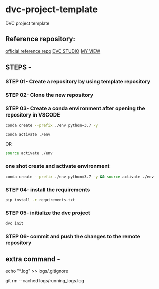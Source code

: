 # dvc-project-template
DVC project template

## Reference repository:
[official reference repo](https://github.com/iterative/example-get-started)
[DVC STUDIO](https://studio.iterative.ai/)
[MY VIEW](https://studio.iterative.ai/user/Nilakanta55/views/DVC_DL_TF_DEMO-1vrqbqsu9i)
## STEPS -

### STEP 01- Create a repository by using template repository

### STEP 02- Clone the new repository

### STEP 03- Create a conda environment after opening the repository in VSCODE

```bash
conda create --prefix ./env python=3.7 -y
```

```bash
conda activate ./env
```
OR
```bash
source activate ./env
```

### one shot create and activate environment 
```bash
conda create --prefix ./env python=3.7 -y && source activate ./env
```

### STEP 04- install the requirements
```bash
pip install -r requirements.txt
```

### STEP 05- initialize the dvc project
```bash
dvc init
```

### STEP 06- commit and push the changes to the remote repository



## extra command -

echo "*.log" >> logs/.gitignore

git rm --cached logs/running_logs.log